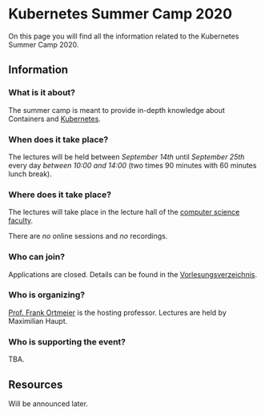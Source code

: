 # Kubernetes Summer Camp 2020

On this page you will find all the information related to the Kubernetes Summer Camp 2020.

## Information

### What is it about?

The summer camp is meant to provide in-depth knowledge about Containers and [Kubernetes](https://kubernetes.io/).

### When does it take place?

The lectures will be held between *September 14th* until *September 25th* every day *between 10:00 and 14:00* (two times 90 minutes with 60 minutes lunch break).

### Where does it take place?

The lectures will take place in the lecture hall of the [computer science faculty](http://www.inf.ovgu.de/).

There are *no* online sessions and *no* recordings.

### Who can join?

Applications are closed. Details can be found in the [Vorlesungsverzeichnis](https://lsf.ovgu.de/qislsf/rds?state=verpublish&status=init&vmfile=no&publishid=168890&moduleCall=webInfo&publishConfFile=webInfo&publishSubDir=veranstaltung).

### Who is organizing?

[Prof. Frank Ortmeier](https://cse.cs.ovgu.de/cse/members/frank-ortmeier/) is the hosting professor. Lectures are held by Maximilian Haupt.

### Who is supporting the event?

TBA.

## Resources

Will be announced later.